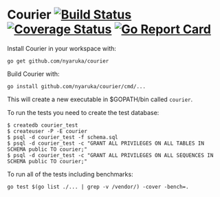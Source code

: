 # Courier [![Build Status](https://travis-ci.org/nyaruka/courier.svg?branch=master)](https://travis-ci.org/nyaruka/courier) [![Coverage Status](https://coveralls.io/repos/github/nyaruka/courier/badge.svg?branch=master)](https://coveralls.io/github/nyaruka/courier?branch=master) [![Go Report Card](https://goreportcard.com/badge/github.com/nyaruka/courier)](https://goreportcard.com/report/github.com/nyaruka/courier)

Install Courier in your workspace with:

```
go get github.com/nyaruka/courier
```

Build Courier with:

```
go install github.com/nyaruka/courier/cmd/...
```

This will create a new executable in $GOPATH/bin called `courier`. 

To run the tests you need to create the test database:

```
$ createdb courier_test
$ createuser -P -E courier
$ psql -d courier_test -f schema.sql
$ psql -d courier_test -c "GRANT ALL PRIVILEGES ON ALL TABLES IN SCHEMA public TO courier;"
$ psql -d courier_test -c "GRANT ALL PRIVILEGES ON ALL SEQUENCES IN SCHEMA public TO courier;"
```

To run all of the tests including benchmarks:

```
go test $(go list ./... | grep -v /vendor/) -cover -bench=.
```
